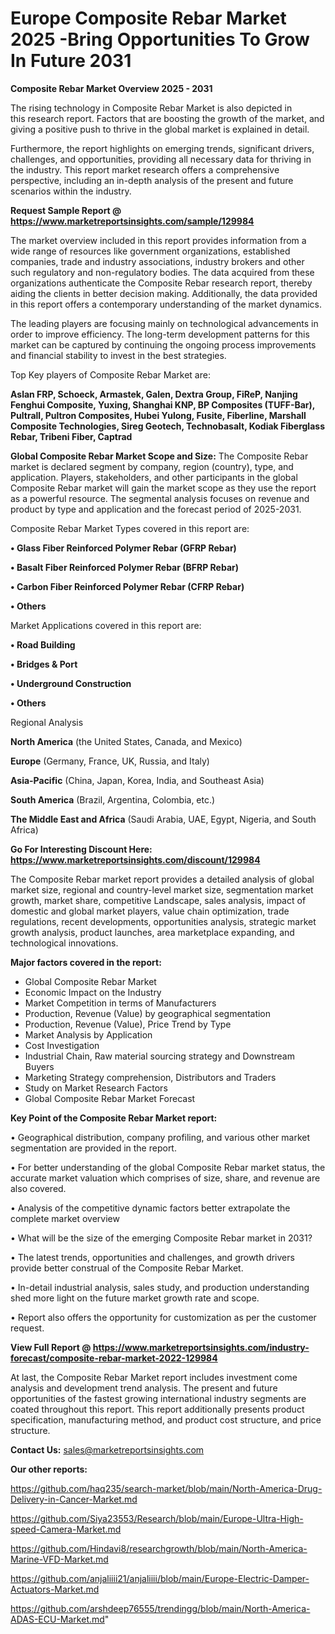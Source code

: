  # Europe Composite Rebar Market 2025 -Bring Opportunities To Grow In Future 2031

<Strong> Composite Rebar Market Overview 2025 - 2031</strong>

The rising technology in Composite Rebar Market is also depicted in this research report. Factors that are boosting the growth of the market, and giving a positive push to thrive in the global market is explained in detail.

Furthermore, the report highlights on emerging trends, significant drivers, challenges, and opportunities, providing all necessary data for thriving in the industry. This report market research offers a comprehensive perspective, including an in-depth analysis of the present and future scenarios within the industry.

<strong>Request Sample Report @ <a href=https://www.marketreportsinsights.com/sample/129984>https://www.marketreportsinsights.com/sample/129984</a></strong>

The market overview included in this report provides information from a wide range of resources like government organizations, established companies, trade and industry associations, industry brokers and other such regulatory and non-regulatory bodies. The data acquired from these organizations authenticate the Composite Rebar research report, thereby aiding the clients in better decision making. Additionally, the data provided in this report offers a contemporary understanding of the market dynamics.

The leading players are focusing mainly on technological advancements in order to improve efficiency. The long-term development patterns for this market can be captured by continuing the ongoing process improvements and financial stability to invest in the best strategies.

Top Key players of Composite Rebar Market are:

<strong>Aslan FRP, Schoeck, Armastek, Galen, Dextra Group, FiReP, Nanjing Fenghui Composite, Yuxing, Shanghai KNP, BP Composites (TUFF-Bar), Pultrall, Pultron Composites, Hubei Yulong, Fusite, Fiberline, Marshall Composite Technologies, Sireg Geotech, Technobasalt, Kodiak Fiberglass Rebar, Tribeni Fiber, Captrad</strong>

<strong><b>Global Composite Rebar Market Scope and Size:</b></strong>
The Composite Rebar market is declared segment by company, region (country), type, and application. Players, stakeholders, and other participants in the global Composite Rebar market will gain the market scope as they use the report as a powerful resource. The segmental analysis focuses on revenue and product by type and application and the forecast period of 2025-2031.

Composite Rebar Market Types covered in this report are:

<strong>• Glass Fiber Reinforced Polymer Rebar (GFRP Rebar)

• Basalt Fiber Reinforced Polymer Rebar (BFRP Rebar)

• Carbon Fiber Reinforced Polymer Rebar (CFRP Rebar)

• Others</strong>

Market Applications covered in this report are:

<strong>• Road Building

• Bridges & Port

• Underground Construction

• Others</strong> 

Regional Analysis

<strong>North America</strong> (the United States, Canada, and Mexico)

<strong>Europe</strong> (Germany, France, UK, Russia, and Italy)

<strong>Asia-Pacific</strong> (China, Japan, Korea, India, and Southeast Asia)

<strong>South America</strong> (Brazil, Argentina, Colombia, etc.)

<strong>The Middle East and Africa</strong> (Saudi Arabia, UAE, Egypt, Nigeria, and South Africa)

<strong>Go For Interesting Discount Here: <a href=https://www.marketreportsinsights.com/discount/129984>https://www.marketreportsinsights.com/discount/129984</a></strong>

The Composite Rebar market report provides a detailed analysis of global market size, regional and country-level market size, segmentation market growth, market share, competitive Landscape, sales analysis, impact of domestic and global market players, value chain optimization, trade regulations, recent developments, opportunities analysis, strategic market growth analysis, product launches, area marketplace expanding, and technological innovations.

<strong><b>Major factors covered in the report:</b></strong>
<ul>
  <li>Global Composite Rebar Market </li>
  <li>Economic Impact on the Industry</li>
  <li>Market Competition in terms of Manufacturers</li>
  <li>Production, Revenue (Value) by geographical segmentation</li>
  <li>Production, Revenue (Value), Price Trend by Type</li>
  <li>Market Analysis by Application</li>
  <li>Cost Investigation</li>
  <li>Industrial Chain, Raw material sourcing strategy and Downstream Buyers</li>
  <li>Marketing Strategy comprehension, Distributors and Traders</li>
  <li>Study on Market Research Factors</li>
  <li>Global Composite Rebar Market Forecast</li>
</ul>

<strong><b>Key Point of the Composite Rebar Market report:</b></strong>

• Geographical distribution, company profiling, and various other market segmentation are provided in the report.

• For better understanding of the global Composite Rebar market status, the accurate market valuation which comprises of size, share, and revenue are also covered.

• Analysis of the competitive dynamic factors better extrapolate the complete market overview

• What will be the size of the emerging Composite Rebar market in 2031?

• The latest trends, opportunities and challenges, and growth drivers provide better construal of the Composite Rebar Market.

• In-detail industrial analysis, sales study, and production understanding shed more light on the future market growth rate and scope.

• Report also offers the opportunity for customization as per the customer request.

<strong><b>View Full Report @ <a href=https://www.marketreportsinsights.com/industry-forecast/composite-rebar-market-2022-129984>https://www.marketreportsinsights.com/industry-forecast/composite-rebar-market-2022-129984</a></b></strong>


At last, the Composite Rebar Market report includes investment come analysis and development trend analysis. The present and future opportunities of the fastest growing international industry segments are coated throughout this report. This report additionally presents product specification, manufacturing method, and product cost structure, and price structure.

<strong>Contact Us:</strong>
sales@marketreportsinsights.com

<strong>Our other reports:</strong>

<a href=https://github.com/haq235/search-market/blob/main/North-America-Drug-Delivery-in-Cancer-Market.md>https://github.com/haq235/search-market/blob/main/North-America-Drug-Delivery-in-Cancer-Market.md</a>

<a href=https://github.com/Siya23553/Research/blob/main/Europe-Ultra-High-speed-Camera-Market.md>https://github.com/Siya23553/Research/blob/main/Europe-Ultra-High-speed-Camera-Market.md</a>

<a href=https://github.com/Hindavi8/researchgrowth/blob/main/North-America-Marine-VFD-Market.md>https://github.com/Hindavi8/researchgrowth/blob/main/North-America-Marine-VFD-Market.md</a>

<a href=https://github.com/anjaliiii21/anjaliiii/blob/main/Europe-Electric-Damper-Actuators-Market.md>https://github.com/anjaliiii21/anjaliiii/blob/main/Europe-Electric-Damper-Actuators-Market.md</a>

<a href=https://github.com/arshdeep76555/trendingg/blob/main/North-America-ADAS-ECU-Market.md>https://github.com/arshdeep76555/trendingg/blob/main/North-America-ADAS-ECU-Market.md</a>"

